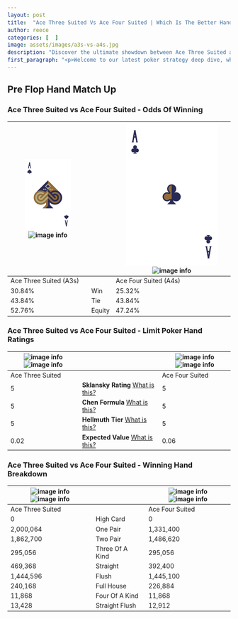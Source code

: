 ```yaml
---
layout: post
title:  "Ace Three Suited Vs Ace Four Suited | Which Is The Better Hand In Poker? A Complete Guide"
author: reece
categories: [  ]
image: assets/images/a3s-vs-a4s.jpg
description: "Discover the ultimate showdown between Ace Three Suited and Ace Four Suited in poker! Uncover the odds, strategies, and scenarios where one hand triumphs over the other. Get ready to up your poker game with this thrilling analysis."
first_paragraph: "<p>Welcome to our latest poker strategy deep dive, where we're pitting two distinct hands against each other in a high-stakes showdown: Ace Three Suited vs Ace Four Suited.</p><p>In the dynamic world of poker, every decision counts, and knowing which hand holds the upper hand is key to your success at the table.</p><p>In this article, we'll dissect these two hands, explore the scenarios where one dominates the other, and equip you with the knowledge to make strategic choices that can tip the odds in your favor.</p><p>Get ready to unravel the intriguing dynamics of these poker hands and elevate your game to new heights.</p>"
---
```




[comment]: # (sp0)

## Pre Flop Hand Match Up

<div class="table hand-ratings" markdown="1"> 



### Ace Three Suited vs Ace Four Suited - Odds Of Winning


    
| ![image info](assets/images/hand1/A.png) ![image info](assets/images/hand1/3s.png) |  | ![image info](assets/images/hand2/A.png) ![image info](assets/images/hand2/4s.png) |
| -------- | -------- | -------- |
| Ace Three Suited (A3s) |  | Ace Four Suited (A4s) |
| 30.84% | Win | 25.32% |
| 43.84% | Tie | 43.84% |
| 52.76% | Equity | 47.24% |




[comment]: # (sp1)



### Ace Three Suited vs Ace Four Suited - Limit Poker Hand Ratings


    
| ![image info](https://www.riverpairs.com/assets/images/hand1/A.png) ![image info](https://www.riverpairs.com/assets/images/hand1/3s.png) |  | ![image info](https://www.riverpairs.com/assets/images/hand2/A.png) ![image info](https://www.riverpairs.com/assets/images/hand2/4s.png) |
| -------- | -------- | -------- |
| Ace Three Suited |  | Ace Four Suited |
| 5 | **Sklansky Rating** [What is this?](/sklansky-rating-explained) | 5 |
| 5 | **Chen Formula** [What is this?](/chen-formula-explained) | 5 |
| 5 | **Hellmuth Tier** [What is this?](/Hellmuth-tier-explained) | 5 |
| 0.02 | **Expected Value** [What is this?](/expected-value-explained) | 0.06 |




[comment]: # (sp2)



### Ace Three Suited vs Ace Four Suited - Winning Hand Breakdown


    
| ![image info](https://www.riverpairs.com/assets/images/hand1/A.png) ![image info](https://www.riverpairs.com/assets/images/hand1/3s.png) |  | ![image info](https://www.riverpairs.com/assets/images/hand2/A.png) ![image info](https://www.riverpairs.com/assets/images/hand2/4s.png) |
| -------- | -------- | -------- |
| Ace Three Suited |  | Ace Four Suited |
| 0 | High Card | 0 |
| 2,000,064 | One Pair | 1,331,400 |
| 1,862,700 | Two Pair | 1,486,620 |
| 295,056 | Three Of A Kind | 295,056 |
| 469,368 | Straight | 392,400 |
| 1,444,596 | Flush | 1,445,100 |
| 240,168 | Full House | 226,884 |
| 11,868 | Four Of A Kind | 11,868 |
| 13,428 | Straight Flush | 12,912 |




[comment]: # (sp3)



</div>

[comment]: # (sp4)



[comment]: # (sp5)

